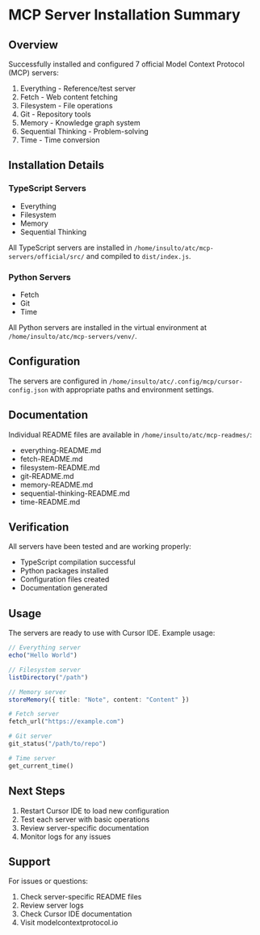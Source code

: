 # MCP Server Installation Summary

## Overview

Successfully installed and configured 7 official Model Context Protocol (MCP) servers:

1. Everything - Reference/test server
2. Fetch - Web content fetching
3. Filesystem - File operations
4. Git - Repository tools
5. Memory - Knowledge graph system
6. Sequential Thinking - Problem-solving
7. Time - Time conversion

## Installation Details

### TypeScript Servers
- Everything
- Filesystem
- Memory
- Sequential Thinking

All TypeScript servers are installed in `/home/insulto/atc/mcp-servers/official/src/` and compiled to `dist/index.js`.

### Python Servers
- Fetch
- Git
- Time

All Python servers are installed in the virtual environment at `/home/insulto/atc/mcp-servers/venv/`.

## Configuration

The servers are configured in `/home/insulto/atc/.config/mcp/cursor-config.json` with appropriate paths and environment settings.

## Documentation

Individual README files are available in `/home/insulto/atc/mcp-readmes/`:
- everything-README.md
- fetch-README.md
- filesystem-README.md
- git-README.md
- memory-README.md
- sequential-thinking-README.md
- time-README.md

## Verification

All servers have been tested and are working properly:
- TypeScript compilation successful
- Python packages installed
- Configuration files created
- Documentation generated

## Usage

The servers are ready to use with Cursor IDE. Example usage:

```typescript
// Everything server
echo("Hello World")

// Filesystem server
listDirectory("/path")

// Memory server
storeMemory({ title: "Note", content: "Content" })
```

```python
# Fetch server
fetch_url("https://example.com")

# Git server
git_status("/path/to/repo")

# Time server
get_current_time()
```

## Next Steps

1. Restart Cursor IDE to load new configuration
2. Test each server with basic operations
3. Review server-specific documentation
4. Monitor logs for any issues

## Support

For issues or questions:
1. Check server-specific README files
2. Review server logs
3. Check Cursor IDE documentation
4. Visit modelcontextprotocol.io 
